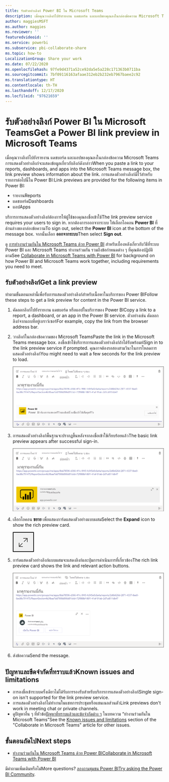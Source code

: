 ```yaml
---
title: รับตัวอย่างลิงก์ Power BI ใน Microsoft Teams
description: เมื่อคุณวางลิงก์ไปยังรายงาน แดชบอร์ด และแอปของคุณลงในกล่องข้อความ Microsoft Teams การแสดงตัวอย่างลิงก์จะแสดงข้อมูลเกี่ยวกับลิงก์ดังกล่าว
author: maggiesMSFT
ms.author: maggies
ms.reviewer: ''
featuredvideoid: ''
ms.service: powerbi
ms.subservice: pbi-collaborate-share
ms.topic: how-to
LocalizationGroup: Share your work
ms.date: 07/22/2020
ms.openlocfilehash: 97fe9d4371a52ce92da5e5a228c171363b0711ba
ms.sourcegitcommit: 7bf09116163afaae312eb2b232eb7967baee2c92
ms.translationtype: HT
ms.contentlocale: th-TH
ms.lasthandoff: 12/17/2020
ms.locfileid: "97621659"
---
```

# <a name="get-a-power-bi-link-preview-in-microsoft-teams"></a><span data-ttu-id="7c5b5-103">รับตัวอย่างลิงก์ Power BI ใน Microsoft Teams</span><span class="sxs-lookup"><span data-stu-id="7c5b5-103">Get a Power BI link preview in Microsoft Teams</span></span>

<span data-ttu-id="7c5b5-104">เมื่อคุณวางลิงก์ไปยังรายงาน แดชบอร์ด และแอปของคุณลงในกล่องข้อความ Microsoft Teams การแสดงตัวอย่างลิงก์จะแสดงข้อมูลเกี่ยวกับลิงก์ดังกล่าว</span><span class="sxs-lookup"><span data-stu-id="7c5b5-104">When you paste a link to your reports, dashboards, and apps into the Microsoft Teams message box, the link preview shows information about the link.</span></span> <span data-ttu-id="7c5b5-105">การแสดงตัวอย่างลิงก์มีไว้สำหรับรายการต่อไปนี้ใน Power BI:</span><span class="sxs-lookup"><span data-stu-id="7c5b5-105">Link previews are provided for the following items in Power BI:</span></span>

- <span data-ttu-id="7c5b5-106">รายงาน</span><span class="sxs-lookup"><span data-stu-id="7c5b5-106">Reports</span></span>
- <span data-ttu-id="7c5b5-107">แดชบอร์ด</span><span class="sxs-lookup"><span data-stu-id="7c5b5-107">Dashboards</span></span>
- <span data-ttu-id="7c5b5-108">แอป</span><span class="sxs-lookup"><span data-stu-id="7c5b5-108">Apps</span></span>

<span data-ttu-id="7c5b5-109">บริการการแสดงตัวอย่างลิงก์ต้องการให้ผู้ใช้ของคุณลงชื่อเข้าใช้</span><span class="sxs-lookup"><span data-stu-id="7c5b5-109">The link preview service requires your users to sign in.</span></span> <span data-ttu-id="7c5b5-110">หากต้องการออกจากระบบ ให้เลือกไอคอน **Power BI** ที่ด้านล่างของกล่องข้อความ</span><span class="sxs-lookup"><span data-stu-id="7c5b5-110">To sign out, select the **Power BI** icon at the bottom of the message box.</span></span> <span data-ttu-id="7c5b5-111">จากนั้นเลือก **ออกจากระบบ**</span><span class="sxs-lookup"><span data-stu-id="7c5b5-111">Then select **Sign out**.</span></span>

<span data-ttu-id="7c5b5-112">ดู [การทำงานร่วมกันใน Microsoft Teams ด้วย Power BI](service-collaborate-microsoft-teams.md) สำหรับเบื้องหลังเกี่ยวกับวิธีที่ระบบ Power BI และ Microsoft Teams ทำงานร่วมกัน รวมถึงข้อกำหนดต่าง ๆ ที่คุณต้องปฏิบัติตาม</span><span class="sxs-lookup"><span data-stu-id="7c5b5-112">See [Collaborate in Microsoft Teams with Power BI](service-collaborate-microsoft-teams.md) for background on how Power BI and Microsoft Teams work together, including requirements you need to meet.</span></span>

## <a name="get-a-link-preview"></a><span data-ttu-id="7c5b5-113">รับตัวอย่างลิงก์</span><span class="sxs-lookup"><span data-stu-id="7c5b5-113">Get a link preview</span></span>

<span data-ttu-id="7c5b5-114">ทำตามขั้นตอนเหล่านี้เพื่อรับการแสดงตัวอย่างลิงก์สำหรับเนื้อหาในบริการของ Power BI</span><span class="sxs-lookup"><span data-stu-id="7c5b5-114">Follow these steps to get a link preview for content in the Power BI service.</span></span>

1. <span data-ttu-id="7c5b5-115">คัดลอกลิงก์ไปยังรายงาน แดชบอร์ด หรือแอปในบริการของ Power BI</span><span class="sxs-lookup"><span data-stu-id="7c5b5-115">Copy a link to a report, a dashboard, or an app in the Power BI service.</span></span> <span data-ttu-id="7c5b5-116">ตัวอย่างเช่น คัดลอกลิงก์จากแถบที่อยู่เบราว์เซอร์</span><span class="sxs-lookup"><span data-stu-id="7c5b5-116">For example, copy the link from the browser address bar.</span></span>

1. <span data-ttu-id="7c5b5-117">วางลิงก์ในกล่องข้อความของ Microsoft Teams</span><span class="sxs-lookup"><span data-stu-id="7c5b5-117">Paste the link in the Microsoft Teams message box.</span></span> <span data-ttu-id="7c5b5-118">ลงชื่อเข้าใช้บริการการแสดงตัวอย่างลิงก์ถ้าได้รับพร้อมท์</span><span class="sxs-lookup"><span data-stu-id="7c5b5-118">Sign in to the link preview service if prompted.</span></span> <span data-ttu-id="7c5b5-119">คุณอาจต้องรอสองสามวินาในการโหลดการแสดงตัวอย่างลิงก์</span><span class="sxs-lookup"><span data-stu-id="7c5b5-119">You might need to wait a few seconds for the link preview to load.</span></span>

    ![ภาพหน้าจอของการลงชื่อเข้าใช้ Power B I bot](media/service-teams-link-preview/service-teams-link-preview-sign-in-needed.png)

1. <span data-ttu-id="7c5b5-121">การแสดงตัวอย่างลิงก์พื้นฐานจะปรากฏขึ้นหลังจากลงชื่อเข้าใช้เรียบร้อยแล้ว</span><span class="sxs-lookup"><span data-stu-id="7c5b5-121">The basic link preview appears after successful sign-in.</span></span>

    ![ภาพหน้าจอของตัวอย่างลิงก์พื้นฐาน](media/service-teams-link-preview/service-teams-link-preview-basic.png)

1. <span data-ttu-id="7c5b5-123">เลือกไอคอน **ขยาย** เพื่อแสดงการ์ดแสดงตัวอย่างแบบผสม</span><span class="sxs-lookup"><span data-stu-id="7c5b5-123">Select the **Expand** icon to show the rich preview card.</span></span>

    ![ภาพหน้าจอของไอคอนขยาย](media/service-teams-link-preview/service-teams-link-preview-expand-icon.png)

1. <span data-ttu-id="7c5b5-125">การ์ดแสดงตัวอย่างลิงก์แบบผสมจะแสดงลิงก์และปุ่มการดำเนินการที่เกี่ยวข้อง</span><span class="sxs-lookup"><span data-stu-id="7c5b5-125">The rich link preview card shows the link and relevant action buttons.</span></span>

    ![ภาพหน้าจอของการ์ดตัวอย่างลิงก์แบบเต็มจอ](media/service-teams-link-preview/service-teams-link-preview-nice-card.png)

1. <span data-ttu-id="7c5b5-127">ส่งข้อความ</span><span class="sxs-lookup"><span data-stu-id="7c5b5-127">Send the message.</span></span>

## <a name="known-issues-and-limitations"></a><span data-ttu-id="7c5b5-128">ปัญหาและขีดจำกัดที่ทราบแล้ว</span><span class="sxs-lookup"><span data-stu-id="7c5b5-128">Known issues and limitations</span></span>

- <span data-ttu-id="7c5b5-129">การลงชื่อเข้าระบบครั้งเดียวไม่ได้รับการรองรับสำหรับบริการการแสดงตัวอย่างลิงก์</span><span class="sxs-lookup"><span data-stu-id="7c5b5-129">Single sign-on isn't supported for the link preview service.</span></span>
- <span data-ttu-id="7c5b5-130">การแสดงตัวอย่างลิงก์ไม่ทำงานในแชทการประชุมหรือแชนเนลส่วนตัว</span><span class="sxs-lookup"><span data-stu-id="7c5b5-130">Link previews don't work in meeting chat or private channels.</span></span>
- <span data-ttu-id="7c5b5-131">ดูปัญหาอื่น ๆ ที่หัวข้อ[ปัญหาที่ทราบแล้วและข้อจำกัดต่าง ๆ](service-collaborate-microsoft-teams.md#known-issues-and-limitations) ในบทความ “ทำงานร่วมกันใน Microsoft Teams"</span><span class="sxs-lookup"><span data-stu-id="7c5b5-131">See the [Known issues and limitations](service-collaborate-microsoft-teams.md#known-issues-and-limitations) section of the "Collaborate in Microsoft Teams" article for other issues.</span></span>

## <a name="next-steps"></a><span data-ttu-id="7c5b5-132">ขั้นตอนถัดไป</span><span class="sxs-lookup"><span data-stu-id="7c5b5-132">Next steps</span></span>

- [<span data-ttu-id="7c5b5-133">ทำงานร่วมกันใน Microsoft Teams ด้วย Power BI</span><span class="sxs-lookup"><span data-stu-id="7c5b5-133">Collaborate in Microsoft Teams with Power BI</span></span>](service-collaborate-microsoft-teams.md)

<span data-ttu-id="7c5b5-134">มีคำถามเพิ่มเติมหรือไม่</span><span class="sxs-lookup"><span data-stu-id="7c5b5-134">More questions?</span></span> <span data-ttu-id="7c5b5-135">[ลองถามชุมชน Power BI](https://community.powerbi.com/)</span><span class="sxs-lookup"><span data-stu-id="7c5b5-135">[Try asking the Power BI Community](https://community.powerbi.com/).</span></span>
